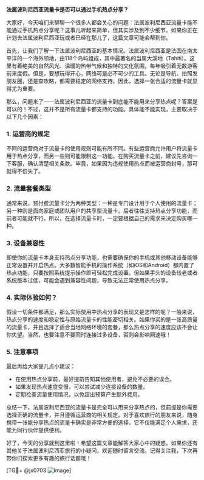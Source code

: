 **法属波利尼西亚流量卡是否可以通过手机热点分享？**

大家好，今天咱们来聊聊一个很多人都会关心的问题：法属波利尼西亚流量卡能不能通过手机热点分享呢？这事儿听起来简单，但其实涉及到不少细节。如果你正在计划去法属波利尼西亚玩或者已经在那儿了，这篇文章可能会帮到你。

首先，让我们了解一下法属波利尼西亚的基本情况。法属波利尼西亚是法国在南太平洋的一个海外领地，由118个岛屿组成，其中最著名的当属大溪地（Tahiti）。这里有着绝美的自然风光、温暖的热带气候和独特的文化氛围，每年吸引着无数游客前来度假。但是，要想玩得开心，网络可是必不可少的工具。无论是导航、拍照发朋友圈，还是查攻略，都需要稳定的网络支持。因此，选择一张合适的流量卡就显得尤为重要。

那么，问题来了——法属波利尼西亚的流量卡到底能不能用来分享热点呢？答案是可以的！不过，这并不是所有流量卡都支持的功能。具体能不能实现，主要取决于以下几个因素：

### 1. **运营商的规定**
不同的运营商对于流量卡的使用规则可能有所不同。有些运营商允许用户将流量卡用于热点分享，而另一些则可能限制这一功能。在购买流量卡之前，建议先咨询一下客服，确认清楚相关条款。毕竟，如果因为违规使用热点而被运营商封号，那可就得不偿失了。

### 2. **流量套餐类型**
通常来说，预付费流量卡分为两种类型：一种是专门设计用于个人使用的流量卡；另一种则是面向家庭或团队用户的共享型流量卡。后者往往支持热点分享功能，而前者可能就不行。所以，在选择流量卡时，一定要根据自己的需求来决定购买哪一种。

### 3. **设备兼容性**
即使你的流量卡本身支持热点分享功能，也需要确保你的手机或其他移动设备能够正常设置并开启热点。大多数智能手机的操作系统（如iOS和Android）都内置了热点功能，只要按照系统提示操作即可轻松完成设置。但如果手头的设备较老或者系统版本过低，可能会遇到兼容性问题，导致无法正常使用热点分享。

### 4. **实际体验如何？**
假设一切条件都满足，那么实际使用中热点分享的表现又是怎样的呢？一般来说，热点分享的速度和稳定性与原始流量卡的性能密切相关。如果你买的是一张高质量的流量卡，并且选择了适合当地网络环境的套餐，那么热点分享的速度应该不会让你失望。当然，也要注意不要同时连接过多设备，否则会影响网速哦！

### 5. **注意事项**
最后再给大家提几点小建议：
- 在使用热点分享前，最好提前告知其他使用者，避免不必要的误会。
- 如果发现热点速度变慢，可以尝试减少连接设备的数量。
- 定期检查流量使用情况，以免超出预算产生额外费用。

总结一下，法属波利尼西亚的流量卡是完全可以用来分享热点的，但前提是你需要选择正确的流量卡，并且遵循运营商的相关规定。对于喜欢旅行的朋友来说，随身携带一张能分享热点的流量卡确实是非常方便的选择，它不仅能满足个人需求，还能为同行伙伴提供便利。

好了，今天的分享就到这里啦！希望这篇文章能解答大家心中的疑惑。如果你还有其他关于法属波利尼西亚旅行的小疑问，欢迎随时留言交流。记得关注我，下次再带你们探索更多有趣的旅行话题哦！

[TG💪+ @jx0703 ![Image](https://github.com/user-attachments/assets/dbca1d08-cadb-493c-b0ec-ad6f7a83f270)]